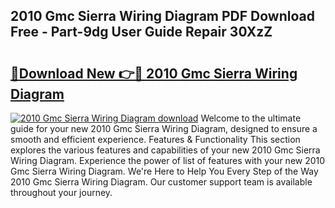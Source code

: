 ## 2010 Gmc Sierra Wiring Diagram PDF Download Free - Part-9dg User Guide Repair 30XzZ

# <h2><a href="http://dfhpen.blite.top/?on=2010+Gmc+Sierra+Wiring+Diagram">🔗Download New 👉🔴 2010 Gmc Sierra Wiring Diagram</a></h2>

[![2010 Gmc Sierra Wiring Diagram download](https://i.imgur.com/lujVjoI.png)](http://dfhpen.blite.top/?on=2010+Gmc+Sierra+Wiring+Diagram)
Welcome to the ultimate guide for your new 2010 Gmc Sierra Wiring Diagram, designed to ensure a smooth and efficient experience. Features & Functionality This section explores the various features and capabilities of your new 2010 Gmc Sierra Wiring Diagram. Experience the power of list of features with your new 2010 Gmc Sierra Wiring Diagram. We're Here to Help You Every Step of the Way 2010 Gmc Sierra Wiring Diagram. Our customer support team is available throughout your journey.
